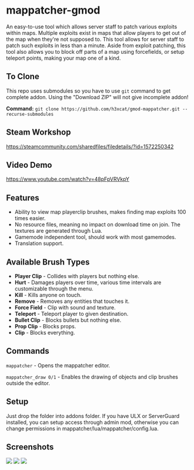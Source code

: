 # mappatcher-gmod
An easy-to-use tool which allows server staff to patch various exploits within maps.
Multiple exploits exist in maps that allow players to get out of the map when they're not supposed to. This tool allows for server staff to patch such exploits in less than a minute. Aside from exploit patching, this tool also allows you to block off parts of a map using forcefields, or setup teleport points, making your map one of a kind.

## To Clone
This repo uses submodules so you have to use `git` command to get complete addon. Using the "Download ZIP" will not give incomplete addon!

**Command:** `git clone https://github.com/h3xcat/gmod-mappatcher.git --recurse-submodules`

## Steam Workshop

https://steamcommunity.com/sharedfiles/filedetails/?id=1572250342

## Video Demo
https://www.youtube.com/watch?v=48pFpVRVkpY

## Features

* Ability to view map playerclip brushes, makes finding map exploits 100 times easier.
* No resource files, meaning no impact on download time on join. The textures are generated through Lua.
* Gamemode independent tool, should work with most gamemodes.
* Translation support.

## Available Brush Types

* **Player Clip** - Collides with players but nothing else.
* **Hurt** - Damages players over time, various time intervals are customizable through the menu.
* **Kill** - Kills anyone on touch.
* **Remove** - Removes any entities that touches it.
* **Force Field** - Clip with sound and texture.
* **Teleport** - Teleport player to given destination.
* **Bullet Clip** - Blocks bullets but nothing else.
* **Prop Clip** - Blocks props.
* **Clip** - Blocks everything.

## Commands

`mappatcher` - Opens the mappatcher editor.

`mappatcher_draw 0/1` - Enables the drawing of objects and clip brushes outside the editor.

## Setup

Just drop the folder into addons folder. If you have ULX or ServerGuard installed, you can setup access through admin mod, otherwise you can change permissions in mappatcher/lua/mappatcher/config.lua.

## Screenshots

![](https://i.imgur.com/roqNMGg.jpg)
![](https://i.imgur.com/Ngxv1xY.jpg)
![](https://i.imgur.com/r88T2LT.png)
